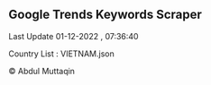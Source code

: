 

## Google Trends Keywords Scraper 
 
Last Update 01-12-2022 , 07:36:40

Country List :
VIETNAM.json



© Abdul Muttaqin 
